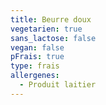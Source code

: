 ```yaml
---
title: Beurre doux
vegetarien: true
sans_lactose: false
vegan: false
pFrais: true
type: frais
allergenes:
  - Produit laitier
---
```


